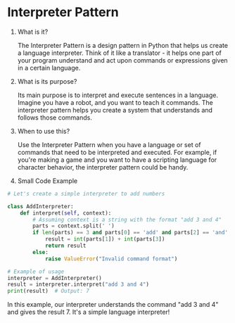 # Interpreter Pattern

1. What is it?

   The Interpreter Pattern is a design pattern in Python that helps us create a language interpreter. Think of it like a translator - it helps one part of your program understand and act upon commands or expressions given in a certain language.

1. What is its purpose?

   Its main purpose is to interpret and execute sentences in a language. Imagine you have a robot, and you want to teach it commands. The interpreter pattern helps you create a system that understands and follows those commands.

1. When to use this?

   Use the Interpreter Pattern when you have a language or set of commands that need to be interpreted and executed. For example, if you're making a game and you want to have a scripting language for character behavior, the interpreter pattern could be handy.

1. Small Code Example

```python
# Let's create a simple interpreter to add numbers

class AddInterpreter:
    def interpret(self, context):
        # Assuming context is a string with the format "add 3 and 4"
        parts = context.split(' ')
        if len(parts) == 3 and parts[0] == 'add' and parts[2] == 'and':
            result = int(parts[1]) + int(parts[3])
            return result
        else:
            raise ValueError("Invalid command format")

# Example of usage
interpreter = AddInterpreter()
result = interpreter.interpret("add 3 and 4")
print(result)  # Output: 7

```

In this example, our interpreter understands the command "add 3 and 4" and gives the result 7. It's a simple language interpreter!
